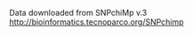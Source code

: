 Data downloaded from SNPchiMp v.3
http://bioinformatics.tecnoparco.org/SNPchimp

<!-- 
LOAD DATA LOCAL INFILE './data/SNPchimp/SNPchimp_cattle.tsv'
INTO TABLE dbsnp_snpchip IGNORE 1 LINES (chip_name, rsnumber, chrom, site, snp_name);

LOAD DATA LOCAL INFILE './data/SNPchimp/SNPchimp_goat.tsv'
INTO TABLE dbsnp_snpchip IGNORE 1 LINES (chip_name, rsnumber, chrom, site, snp_name);

LOAD DATA LOCAL INFILE './data/SNPchimp/SNPchimp_horse.tsv'
INTO TABLE dbsnp_snpchip IGNORE 1 LINES (chip_name, rsnumber, chrom, site, snp_name);

LOAD DATA LOCAL INFILE './data/SNPchimp/SNPchimp_pig.tsv'
INTO TABLE dbsnp_snpchip IGNORE 1 LINES (chip_name, rsnumber, chrom, site, snp_name);
 -->
